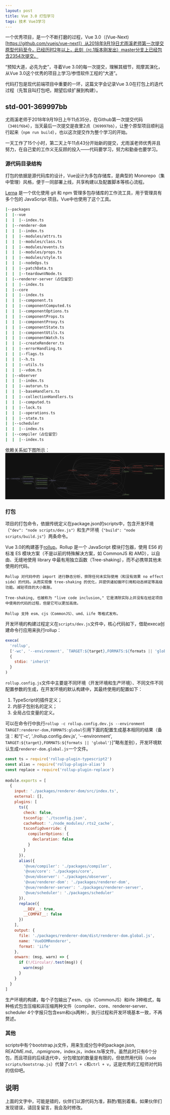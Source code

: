 ```yaml
---
layout: post
title: Vue 3.0 打包学习
tags: 技术 Vue3学习
---
```


一个优秀项目，是一个不断打磨的过程，Vue 3.0（(Vue-Next)[https://github.com/vuejs/vue-next]）从2018年9月19日尤雨溪老师第一次提交原型代码至今，已经历时2年以上，此刻（rc.1版本刚发出）master分支上已经包含2354次提交。

“预知大道，必先为史”，寻着Vue 3.0的每一次提交，理解其细节，观摩其演化，从Vue 3.0这个优秀的项目上学习/参悟软件工程的“大道”。

代码打包是现代前端项目中重要的一环，这篇文字会记录Vue 3.0在打包上的迭代过程（先暂且叫打包吧，期望后续扩展到构建）。


## std-001-369997bb

尤雨溪老师于2018年9月19日上午11点35分，在Github第一次提交代码（`3401f6b4`），当天最后一次提交是夜里2点（`369997bb`），让整个原型项目顺利运行起来（`npm run build`），也以这次提交作为整个学习的开始。

一天工作了15个小时，第二天上午11点43分开始新的提交，尤雨溪老师优秀并且努力，在自己爱的工作义无反顾的投入——代码要学习，努力和勤奋也要学习。

### 源代码目录结构

打包的依据是源代码库的设计，Vue设计为多包存储库，是典型的 Monorepo（集中管理）风格，便于一同部署上线，共享构建以及配置脚本等核心流程。

[Lerna](https://lerna.js.org/) 是一个优化使用 git 和 npm 管理多包存储库的工作流工具，用于管理具有多个包的 JavaScript 项目。Vue中也使用了这个工具。

```bash
|--packages
|  |--vue
|  |  |--index.ts
|  |--renderer-dom
|  |  |--index.ts
|  |  |--modules/attrs.ts
|  |  |--modules/class.ts
|  |  |--modules/events.ts
|  |  |--modules/props.ts
|  |  |--modules/style.ts
|  |  |--nodeOps.ts
|  |  |--patchData.ts
|  |  |--teardownVNode.ts
|  |--renderer-server（占位留空）
|  |  |--index.ts
|  |--core
|  |  |--index.ts
|  |  |--component.ts
|  |  |--componentComputed.ts
|  |  |--componentOptions.ts
|  |  |--componentProps.ts
|  |  |--componentProxy.ts
|  |  |--componentState.ts
|  |  |--componentUtils.ts
|  |  |--componentWatch.ts
|  |  |--createRenderer.ts
|  |  |--errorHandling.ts
|  |  |--flags.ts
|  |  |--h.ts
|  |  |--utils.ts
|  |  |--vdom.ts
|  |--observer
|  |  |--index.ts
|  |  |--autorun.ts
|  |  |--baseHandlers.ts
|  |  |--collectionHandlers.ts
|  |  |--computed.ts
|  |  |--lock.ts
|  |  |--operations.ts
|  |  |--state.ts
|  |--scheduler
|  |  |--index.ts
|  |--compiler（占位留空）
|  |  |--index.ts
```

依赖关系如下图所示：
![Vue Next 369997bb 依赖关系图](/tech/media/vue-next-std-001-369997bb.svg)

### 打包
项目的打包命令，依据传统定义在package.json的scripts中，包含开发环境（`"dev": "node scripts/dev.js"）`和生产环境（`"build": "node scripts/build.js"`）两条命令。

Vue 3.0的构建基于[rollup](https://www.rollupjs.com/)。Rollup 是一个 JavaScript 模块打包器，使用 ES6 的标准 ES 模块方案（不是以前的特殊解决方案，如 CommonJS 和 AMD），以自由、无缝地使用 library 中最有用独立函数（Tree-shaking），而不必携带其他未使用的代码。

    Rollup 对代码中的 import 进行静态分析，排除任何未实际使用（和没有效果 no effect side）的代码。从而实现像 tree-shaking 的优化，并提供诸如循环引用和动态绑定等高级功能。减轻项目的大小膨胀。

    Tree-shaking, 也被称为 "live code inclusion," 它是清除实际上并没有在给定项目中使用的代码的过程，但是它可以更加高效。

    Rollup 支持 esm、cjs（CommonJS）、umd、iife 等格式发布。

开发环境的构建过程定义在`scripts/dev.js`文件中，核心代码如下，借助execa创建命令行应用来执行rollup：
```javascript
execa(
  'rollup',
  ['-wc', '--environment', `TARGET:${target},FORMATS:${formats || 'global'}`],
  {
    stdio: 'inherit'
  }
)
```

`rollup.config.js`文件中主要是不同环境（开发环境和生产环境）、不同文件不同配置参数的生成，在开发环境的默认构建中，其最终使用的配置如下：
1. TypeScript的插件定义；
2. 内部子包别名的定义；
3. 全局占位变量的定义。

可以在命令行中执行`rollup -c rollup.config.dev.js --environment TARGET:renderer-dom,FORMATS:global`引用下面的配置生成基本相同的结果（备注：和“['-c', './rollup.config.dev.js', '--environment', `TARGET:${target},FORMATS:${formats || 'global'}`]”略有差别），开发环境默认生成`renderer-dom.global.js`一个文件。

```javascript
const ts = require('rollup-plugin-typescript2')
const alias = require('rollup-plugin-alias')
const replace = require('rollup-plugin-replace')

module.exports = [
  {
    input: './packages/renderer-dom/src/index.ts',
    external: [],
    plugins: [
      ts({
        check: false,
        tsconfig: './tsconfig.json',
        cacheRoot: './node_modules/.rts2_cache',
        tsconfigOverride: {
          compilerOptions: {
            declaration: false
          }
        }
      }),
      alias({
        '@vue/compiler': './packages/compiler',
        '@vue/core': './packages/core',
        '@vue/observer': './packages/observer',
        '@vue/renderer-dom': './packages/renderer-dom',
        '@vue/renderer-server': './packages/renderer-server',
        '@vue/scheduler': './packages/scheduler'
      }),
      replace({
        __DEV__: true,
        __COMPAT__: false
      })
    ],
    output: {
      file: './packages/renderer-dom/dist/renderer-dom.global.js',
      name: 'VueDOMRenderer',
      format: 'iife'
    },
    onwarn: (msg, warn) => {
      if (!/Circular/.test(msg)) {
        warn(msg)
      }
    }
  }
]
```

生产环境的构建，每个子包输出了esm、cjs（CommonJS）和iife 3种格式，每种格式包含压缩和非压缩两种文件（compiler、core、renderer-server、scheduler 4个字报只包含esm和cjs两种），执行过程和开发环境基本一致，不再赘述。

### 其他
scripts中有个bootstrap.js文件，用来生成分包中的package.json, README.md，.npmignore，index.js，index.ts等文件。虽然此时只有6个分包，而且项目的后续迭代中，分包增加的数量是有限的，但依然用代码（`node scripts/bootstrap.js`）代替了`ctrl + c`和`ctrl + v`，这是优秀的工程师对代码的信仰吧。


## 说明
上面的文字中，可能是错的，伙伴们以源代码为准，斟酌/甄别着看。如果伙伴们发现错误，请回复留言，我会及时修改。
